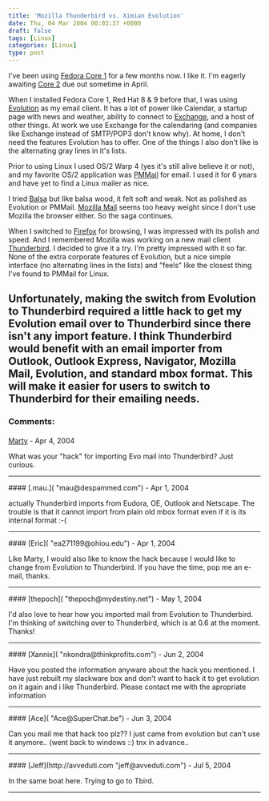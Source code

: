 ```yaml
---
title: 'Mozilla Thunderbird vs. Ximian Evolution'
date: Thu, 04 Mar 2004 00:03:37 +0000
draft: false
tags: [Linux]
categories: [Linux]
type: post
---
```


I've been using [Fedora Core 1](http://fedora.redhat.com) for a few months now. I like it. I'm eagerly awaiting [Core 2](http://download.fedora.redhat.com/pub/fedora/linux/core/test/1.90/i386/) due out sometime in April.

When I installed Fedora Core 1, Red Hat 8 & 9 before that, I was using [Evolution](http://www.ximian.com/products/evolution/) as my email client. It has a lot of power like Calendar, a startup page with news and weather, ability to connect to [Exchange](http://www.microsoft.com/exchange/default.asp), and a host of other things. At work we use Exchange for the calendaring (and companies like Exchange instead of SMTP/POP3 don't know why). At home, I don't need the features Evolution has to offer. One of the things I also don't like is the alternating gray lines in it's lists.

Prior to using Linux I used OS/2 Warp 4 (yes it's still alive believe it or not), and my favorite OS/2 application was [PMMail](http://www.pmmail2000.com/) for email. I used it for 6 years and have yet to find a Linux mailer as nice.

I tried [Balsa](http://balsa.gnome.org/) but like balsa wood, it felt soft and weak. Not as polished as Evolution or PMMail. [Mozilla Mail](http://www.mozilla.org) seems too heavy weight since I don't use Mozilla the browser either. So the saga continues.

When I switched to [Firefox](http://www.mozilla.org/products/firefox/) for browsing, I was impressed with its polish and speed. And I remembered Mozilla was working on a new mail client [Thunderbird](http://www.mozilla.org/products/thunderbird/). I decided to give it a try. I'm pretty impressed with it so far. None of the extra corporate features of Evolution, but a nice simple interface (no alternating lines in the lists) and "feels" like the closest thing I've found to PMMail for Linux.

Unfortunately, making the switch from Evolution to Thunderbird required a little hack to get my Evolution email over to Thunderbird since there isn't any import feature. I think Thunderbird would benefit with an email importer from Outlook, Outlook Express, Navigator, Mozilla Mail, Evolution, and standard mbox format. This will make it easier for users to switch to Thunderbird for their emailing needs.
---
### Comments:
####
[Marty]( "marty@redhat.com") - <time datetime="2004-04-01 18:36:35">Apr 4, 2004</time>

What was your "hack" for importing Evo mail into Thunderbird? Just curious.
<hr />
####
[.mau.]( "mau@despammed.com") - <time datetime="2004-04-12 14:42:25">Apr 1, 2004</time>

actually Thunderbird imports from Eudora, OE, Outlook and Netscape. The trouble is that it cannot import from plain old mbox format even if it is its internal format :-(
<hr />
####
[Eric]( "ea271199@ohiou.edu") - <time datetime="2004-04-26 12:52:44">Apr 1, 2004</time>

Like Marty, I would also like to know the hack because I would like to change from Evolution to Thunderbird. If you have the time, pop me an e-mail, thanks.
<hr />
####
[thepoch]( "thepoch@mydestiny.net") - <time datetime="2004-05-03 10:22:19">May 1, 2004</time>

I'd also love to hear how you imported mail from Evolution to Thunderbird. I'm thinking of switching over to Thunderbird, which is at 0.6 at the moment. Thanks!
<hr />
####
[Xannix]( "nkondra@thinkprofits.com") - <time datetime="2004-06-01 13:58:15">Jun 2, 2004</time>

Have you posted the information anyware about the hack you mentioned. I have just rebuilt my slackware box and don't want to hack it to get evolution on it again and i like Thunderbird. Please contact me with the apropriate information
<hr />
####
[Ace]( "Ace@SuperChat.be") - <time datetime="2004-06-30 17:11:58">Jun 3, 2004</time>

Can you mail me that hack too plz?? I just came from evolution but can't use it anymore.. (went back to windows :$:$) tnx in advance..
<hr />
####
[Jeff](http://avveduti.com "jeff@avveduti.com") - <time datetime="2004-07-02 18:46:00">Jul 5, 2004</time>

In the same boat here. Trying to go to Tbird.
<hr />
